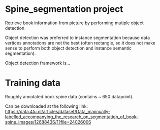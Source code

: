 # Spine_segmentation project

Retrieve book information from picture by performing mutiple object detection.

Object detection was preferred to instance segmentation because data vertices annotations are not the best (often rectangle, so it does not make sense to perform both object detection and instance semantic segmentation).

Object detection framework is...

# Training data
Roughly annotated book spine data (contains ~ 650 datapoint).

Can be downloaded at the following link:
https://data.4tu.nl/articles/dataset/Data_mannually-labelled_accompanying_the_research_on_segmentation_of_book-spine_images/12688436/1?file=24026006